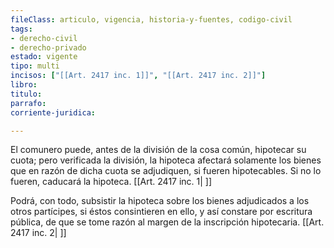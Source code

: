 ```yaml
---
fileClass: articulo, vigencia, historia-y-fuentes, codigo-civil
tags:
- derecho-civil
- derecho-privado
estado: vigente
tipo: multi
incisos: ["[[Art. 2417 inc. 1]]", "[[Art. 2417 inc. 2]]"]
libro:
titulo:
parrafo:
corriente-juridica:

---
```

El comunero puede, antes de la división de la cosa común, hipotecar su cuota; pero verificada la división, la hipoteca afectará solamente los bienes que en razón de dicha cuota se adjudiquen, si fueren hipotecables. Si no lo fueren, caducará la hipoteca. [[Art. 2417 inc. 1| ]]

Podrá, con todo, subsistir la hipoteca sobre los bienes adjudicados a los otros partícipes, si éstos consintieren en ello, y así constare por escritura pública, de que se tome razón al margen de la inscripción hipotecaria. [[Art. 2417 inc. 2| ]]